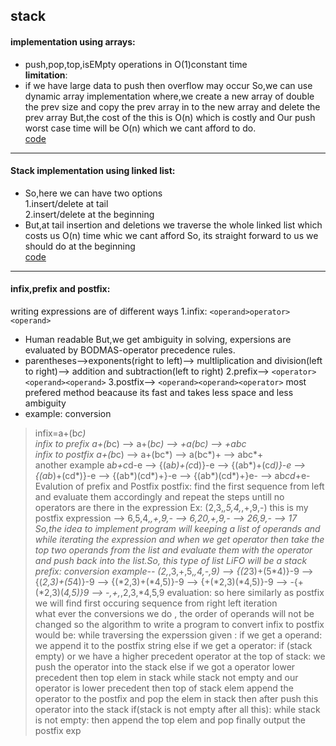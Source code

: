 ## stack 
#### implementation using arrays:
- push,pop,top,isEMpty operations in O(1)constant time\
**limitation**:
- if we have large data to push then overflow may occur So,we can use dynamic array implementation where,we 
create a new array of double the prev size and copy 
the prev array in to the new array and delete the prev array
But,the cost of the this is O(n) which is costly and Our push 
worst case time will be O(n) which we cant afford to do.\
[code](https://github.com/takasidk/cpp/blob/master/data_structures/Stack/stack_array.cpp)

---
#### Stack implementation using linked list:
- So,here we can have two options\
1.insert/delete at tail\
2.insert/delete at the beginning
- But,at tail insertion and deletions we traverse 
the whole linked list which costs us O(n) time 
whic we cant afford
So, its straight forward to us we should do at the beginning\
[code](https://github.com/takasidk/cpp/blob/master/data_structures/Stack/stack_linkedlist.cpp)

---
#### infix,prefix and postfix:
writing expressions are of different ways
1.infix:
  `<operand>operator><operand>`
- Human readable But,we get ambiguity in solving,
expersions are evaluated by BODMAS-operator precedence rules.
- parentheses-->exponents(right to left)--> multliplication and 
division(left to right)--> addition and subtraction(left to right)
2.prefix--> `<operator><operand><operand>`
3.postfix--> `<operand><operand><operator>`
most prefered method beacause its fast and takes less space
and less ambiguity
- example: conversion 
> infix=a+(b*c)\
> infix to prefix   a+(b*c) --> a+(*bc) --> +a(*bc) --> +a*bc\
> infix to postfix a+(b*c) --> a+(bc*) --> a(bc*)+ --> abc*+\
another example
a*b+c*d-e --> {(a*b)+(c*d)}-e --> {(ab*)+(c*d)}-e --> {(ab*)+(cd*)}-e
--> {(ab*)(cd*)+}-e --> {(ab*)(cd*)+}e- --> ab*cd*+e-
Evalution of prefix and Postfix
postfix:
find the first <operand><operand><operator> sequence from left
and evaluate them accordingly and repeat the steps untill no
operators are there in the expression
Ex:
(2,3,*,5,4,*,+,9,-) this is my postfix expression
--> 6,5,4,*,+,9,- --> 6,20,+,9,- --> 26,9,- --> 17
So,the idea to implement program will keeping a list of operands  and while 
iterating the expression and when we get operator then take 
the top two operands from the list and evaluate them with the
operator and push back into  the list.So, this type of list LiFO will be a stack
prefix:
conversion example--
(2,*,3,+,5,*,4,-,9) --> {(2*3)+(5*4)}-9 --> {(*2,3)+(5*4)}-9 
--> {(*2,3)+(*4,5)}-9 --> {+(*2,3)(*4,5)}-9 --> -{+(*2,3)(*4,5)}9
--> -,+,*,2,3,*4,5,9
evaluation:
so here similarly as postfix we will find first occuring 
<operator><operand><operand> sequence from right left iteration\
  what ever the conversions we do , the order of operands will not be changed
so the algorithm to write a program to convert infix to postfix 
would be:
    while traversing the experssion given :
        if we get a operand:
            we append it to the postfix string
        else if we get a operator:
            if (stack empty) or we have a higher precedent operator at the top of stack:
                we push the operator into the stack
            else if we got a operator lower precedent then top elem in stack
                while stack not empty and our operator is lower precedent then top of stack elem
                    append the operator to the postfix and pop the elem in stack 
            then after push this operator into the stack
if(stack is not empty after all this):
    while stack is not empty:
        then append the top elem and pop 
finally output the postfix exp
